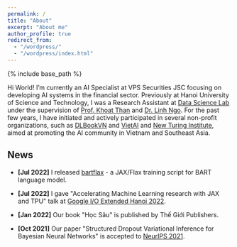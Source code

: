 ```yaml
---
permalink: /
title: "About"
excerpt: "About me"
author_profile: true
redirect_from: 
  - "/wordpress/"
  - "/wordpress/index.html"
---
```


{% include base_path %}

Hi World! 
I’m currently an AI Specialist at VPS Securities JSC focusing on developing AI systems in the financial sector. Previously at Hanoi University of Science and Technology, I was a Research Assistant at [Data Science Lab](http://ds.soict.hust.edu.vn/) under the supervision of [Prof. Khoat Than](https://users.soict.hust.edu.vn/khoattq) and [Dr. Linh Ngo](https://users.soict.hust.edu.vn/linhnv). For the past few years, I have initiated and actively participated in several non-profit organizations, such as [DLBookVN](https://dlbookvn.gitlab.io/) and [VietAI](https://vietai.org) and [New Turing Institute](https://newturing.ai), aimed at promoting the AI community in Vietnam and Southeast Asia.

## News
- **[Jul 2022]** I released [bartflax](https://github.com/duongna21/bartflax) - a JAX/Flax training script for BART language model.

- **[Jul 2022]** I gave "Accelerating Machine Learning research with JAX and TPU" talk at [Google I/O Extended Hanoi 2022](https://www.facebook.com/events/1517940821993351).

- **[Jan 2022]** Our book "Học Sâu" is published by Thế Giới Publishers.

- **[Oct 2021]** Our paper "Structured Dropout Variational Inference for Bayesian Neural Networks" is accepted to [NeurIPS 2021](https://neurips.cc/Conferences/2021/Schedule?type=Poster).

